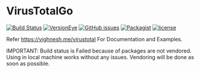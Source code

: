 # VirusTotalGo
[![Build Status](https://travis-ci.org/B-V-R/VirusTotalGo.svg?branch=master)](https://travis-ci.org/B-V-R/VirusTotalGo)
[![VersionEye](https://img.shields.io/versioneye/d/B-V-R/VirusTotalGo.svg?style=flat-square)]()
[![GitHub issues](https://img.shields.io/github/issues/B-V-R/VirusTotalGo.svg?style=flat-square)]()
[![Packagist](https://img.shields.io/packagist/dt/B-V-R/VirusTotalGo.svg?style=flat-square)]()
[![license](https://img.shields.io/github/license/B-V-R/VirusTotalGo.svg?style=flat-square)]()

Refer https://vighnesh.me/virustotal For Documentation and Examples.

IMPORTANT: Build status is Failed because of packages are not vendored. 
Using in local machine works without any issues.
Vendoring will be done as soon as possible.
